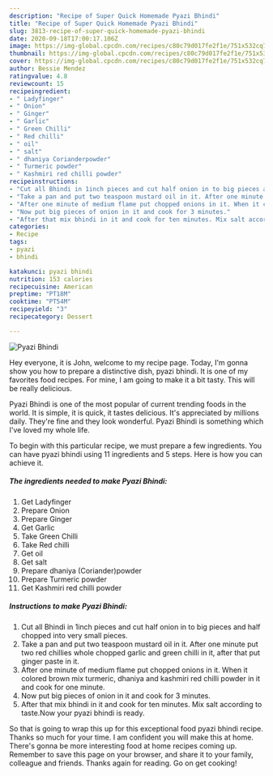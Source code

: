 ```yaml
---
description: "Recipe of Super Quick Homemade Pyazi Bhindi"
title: "Recipe of Super Quick Homemade Pyazi Bhindi"
slug: 3813-recipe-of-super-quick-homemade-pyazi-bhindi
date: 2020-09-18T17:00:17.106Z
image: https://img-global.cpcdn.com/recipes/c80c79d017fe2f1e/751x532cq70/pyazi-bhindi-recipe-main-photo.jpg
thumbnail: https://img-global.cpcdn.com/recipes/c80c79d017fe2f1e/751x532cq70/pyazi-bhindi-recipe-main-photo.jpg
cover: https://img-global.cpcdn.com/recipes/c80c79d017fe2f1e/751x532cq70/pyazi-bhindi-recipe-main-photo.jpg
author: Bessie Mendez
ratingvalue: 4.8
reviewcount: 15
recipeingredient:
- " Ladyfinger"
- " Onion"
- " Ginger"
- " Garlic"
- " Green Chilli"
- " Red chilli"
- " oil"
- " salt"
- " dhaniya Corianderpowder"
- " Turmeric powder"
- " Kashmiri red chilli powder"
recipeinstructions:
- "Cut all Bhindi in 1inch pieces and cut half onion in to big pieces and half chopped into very small pieces."
- "Take a pan and put two teaspoon mustard oil in it. After one minute put two red chillies whole chopped garlic and green chilli in it, after that put ginger paste in it."
- "After one minute of medium flame put chopped onions in it. When it colored brown mix turmeric, dhaniya and kashmiri red chilli powder in it and cook for one minute."
- "Now put big pieces of onion in it and cook for 3 minutes."
- "After that mix bhindi in it and cook for ten minutes. Mix salt according to taste.Now your pyazi bhindi is ready."
categories:
- Recipe
tags:
- pyazi
- bhindi

katakunci: pyazi bhindi 
nutrition: 153 calories
recipecuisine: American
preptime: "PT18M"
cooktime: "PT54M"
recipeyield: "3"
recipecategory: Dessert

---
```



![Pyazi Bhindi](https://img-global.cpcdn.com/recipes/c80c79d017fe2f1e/751x532cq70/pyazi-bhindi-recipe-main-photo.jpg)

Hey everyone, it is John, welcome to my recipe page. Today, I'm gonna show you how to prepare a distinctive dish, pyazi bhindi. It is one of my favorites food recipes. For mine, I am going to make it a bit tasty. This will be really delicious.

Pyazi Bhindi is one of the most popular of current trending foods in the world. It is simple, it is quick, it tastes delicious. It's appreciated by millions daily. They're fine and they look wonderful. Pyazi Bhindi is something which I've loved my whole life.




To begin with this particular recipe, we must prepare a few ingredients. You can have pyazi bhindi using 11 ingredients and 5 steps. Here is how you can achieve it.

<!--inarticleads1-->

##### The ingredients needed to make Pyazi Bhindi:

1. Get  Ladyfinger
1. Prepare  Onion
1. Prepare  Ginger
1. Get  Garlic
1. Take  Green Chilli
1. Take  Red chilli
1. Get  oil
1. Get  salt
1. Prepare  dhaniya (Coriander)powder
1. Prepare  Turmeric powder
1. Get  Kashmiri red chilli powder




<!--inarticleads2-->

##### Instructions to make Pyazi Bhindi:

1. Cut all Bhindi in 1inch pieces and cut half onion in to big pieces and half chopped into very small pieces.
1. Take a pan and put two teaspoon mustard oil in it. After one minute put two red chillies whole chopped garlic and green chilli in it, after that put ginger paste in it.
1. After one minute of medium flame put chopped onions in it. When it colored brown mix turmeric, dhaniya and kashmiri red chilli powder in it and cook for one minute.
1. Now put big pieces of onion in it and cook for 3 minutes.
1. After that mix bhindi in it and cook for ten minutes. Mix salt according to taste.Now your pyazi bhindi is ready.




So that is going to wrap this up for this exceptional food pyazi bhindi recipe. Thanks so much for your time. I am confident you will make this at home. There's gonna be more interesting food at home recipes coming up. Remember to save this page on your browser, and share it to your family, colleague and friends. Thanks again for reading. Go on get cooking!
